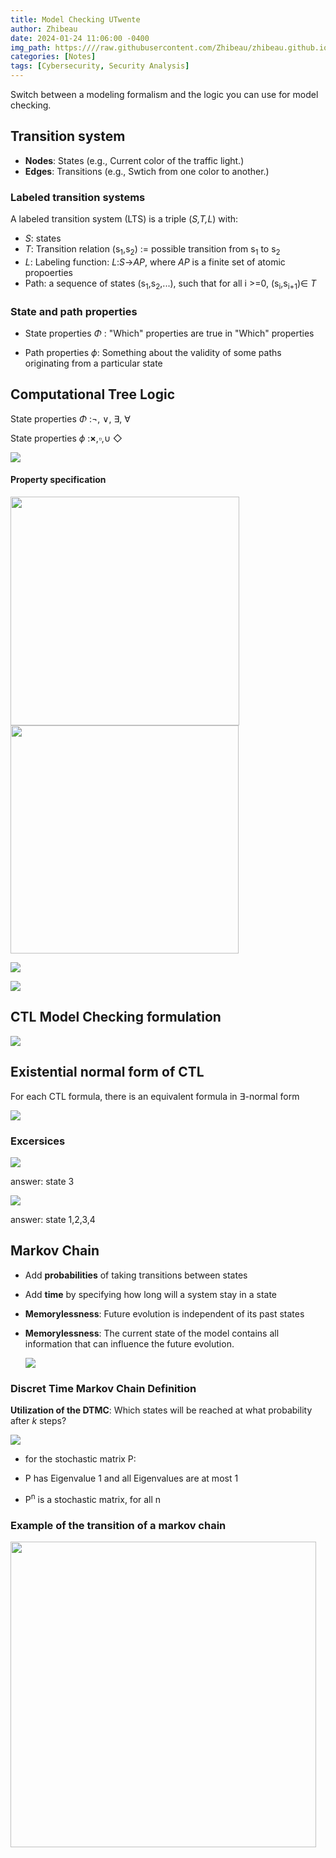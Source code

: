 ```yaml
---
title: Model Checking UTwente
author: Zhibeau
date: 2024-01-24 11:06:00 -0400
img_path: https:////raw.githubusercontent.com/Zhibeau/zhibeau.github.io/main/_posts/24_01_24/
categories: [Notes]
tags: [Cybersecurity, Security Analysis]
---
```


Switch between a modeling formalism and the logic you can use for model checking.

## Transition system

- **Nodes**: States         (e.g., Current color of the traffic light.)
- **Edges**: Transitions    (e.g., Swtich from one color to another.)

### Labeled transition systems

A labeled transition system (LTS) is a triple (*S,T,L*) with:

- *S*: states
- *T*: Transition relation (s<sub>1</sub>,s<sub>2</sub>) := possible transition from s<sub>1</sub> to s<sub>2</sub>
- *L*: Labeling function: *L*:*S*->*AP*, where *AP* is a finite set of atomic propoerties 
- Path: a sequence of states (s<sub>1</sub>,s<sub>2</sub>,...), such that for all i $>$=0, (s<sub>i</sub>,s<sub>i+1</sub>)$\in$ *T* 

### State and path properties

- State properties $\Phi$ : "Which" properties are true in "Which" properties

- Path properties $\phi$: Something about the validity of some paths originating from a particular state

## Computational Tree Logic

State properties $\Phi$ :¬, ∨, $\exists$, $\forall$  

State properties $\phi$ :**$\times$**,$\square$,$\cup$ $\Diamond$

![](2024-01-23-12-21-41-image.png)

#### Property specification

<img src="file:///C:/Users/zzhib/AppData/Roaming/marktext/images/2024-01-23-12-24-20-image.png" title="" alt="" width="366">

<img title="" src="file:///C:/Users/zzhib/AppData/Roaming/marktext/images/2024-01-23-12-27-44-image.png" alt="" width="365">

![](2024-01-23-12-50-22-image.png)

![](2024-01-23-12-51-01-image.png)

## CTL Model Checking formulation

![](2024-01-23-13-22-16-image.png)

## Existential normal form of CTL

For each CTL formula, there is an equivalent formula in $\exists$-normal form

![](2024-01-23-14-19-56-image.png)

### Excersices

![](2024-01-24-13-39-24-image.png)

answer: state 3

![](2024-01-24-13-40-50-image.png)

answer: state 1,2,3,4

## Markov Chain

- Add **probabilities** of taking transitions between states

- Add **time** by specifying how long will a system stay in a state

- **Memorylessness**: Future evolution is independent of its past states

- **Memorylessness**: The current state of the model contains all information that can influence the future evolution.
  
  ![](2024-01-23-19-29-25-image.png)

### Discret Time Markov Chain Definition

**Utilization of the DTMC**: Which states will be reached at what probability after *k* steps?

![](2024-01-23-19-12-51-image.png)

- for the stochastic matrix P:

- P has Eigenvalue 1 and all Eigenvalues are at most 1

- P<sup>n</sup> is a stochastic matrix, for all n

### Example of the transition of a markov chain

<img src="file:///C:/Users/zzhib/AppData/Roaming/marktext/images/2024-01-23-19-51-03-image.png" title="" alt="" width="489">
